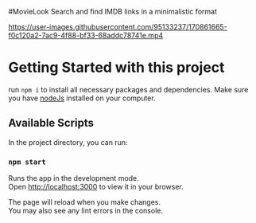#MovieLook
Search and find IMDB links in a minimalistic format


https://user-images.githubusercontent.com/95133237/170861665-f0c120a2-7ac9-4f88-bf33-68addc78741e.mp4



# Getting Started with this project

run `npm i` to install all necessary packages and dependencies.
Make sure you have [nodeJs](https://nodejs.org/) installed on your computer.

## Available Scripts

In the project directory, you can run:

### `npm start`

Runs the app in the development mode.\
Open [http://localhost:3000](http://localhost:3000) to view it in your browser.

The page will reload when you make changes.\
You may also see any lint errors in the console.
